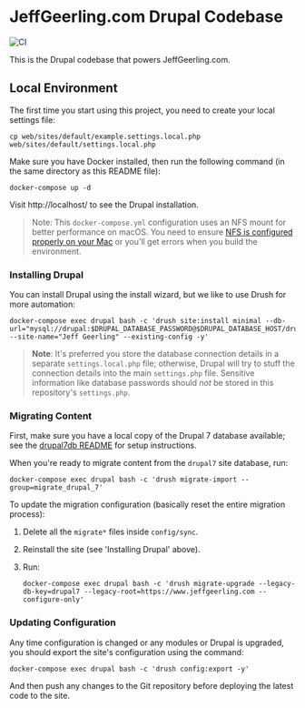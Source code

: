 # JeffGeerling.com Drupal Codebase

![CI](https://github.com/geerlingguy/jeffgeerling-com/workflows/CI/badge.svg?branch=master&event=push)

This is the Drupal codebase that powers JeffGeerling.com.

## Local Environment

The first time you start using this project, you need to create your local settings file:

    cp web/sites/default/example.settings.local.php web/sites/default/settings.local.php

Make sure you have Docker installed, then run the following command (in the same directory as this README file):

    docker-compose up -d

Visit http://localhost/ to see the Drupal installation.

> Note: This `docker-compose.yml` configuration uses an NFS mount for better performance on macOS. You need to ensure [NFS is configured properly on your Mac](https://github.com/geerlingguy/jeffgeerling-com/issues/22#issuecomment-597891217) or you'll get errors when you build the environment.

### Installing Drupal

You can install Drupal using the install wizard, but we like to use Drush for more automation:

    docker-compose exec drupal bash -c 'drush site:install minimal --db-url="mysql://drupal:$DRUPAL_DATABASE_PASSWORD@$DRUPAL_DATABASE_HOST/drupal" --site-name="Jeff Geerling" --existing-config -y'

> **Note**: It's preferred you store the database connection details in a separate `settings.local.php` file; otherwise, Drupal will try to stuff the connection details into the main `settings.php` file. Sensitive information like database passwords should _not_ be stored in this repository's `settings.php`.

### Migrating Content

First, make sure you have a local copy of the Drupal 7 database available; see the [drupal7db README](drupal7db/README.md) for setup instructions.

When you're ready to migrate content from the `drupal7` site database, run:

    docker-compose exec drupal bash -c 'drush migrate-import --group=migrate_drupal_7'

To update the migration configuration (basically reset the entire migration process):

  1. Delete all the `migrate*` files inside `config/sync`.
  2. Reinstall the site (see 'Installing Drupal' above).
  3. Run:

     ```
     docker-compose exec drupal bash -c 'drush migrate-upgrade --legacy-db-key=drupal7 --legacy-root=https://www.jeffgeerling.com --configure-only'
     ```

### Updating Configuration

Any time configuration is changed or any modules or Drupal is upgraded, you should export the site's configuration using the command:

    docker-compose exec drupal bash -c 'drush config:export -y'

And then push any changes to the Git repository before deploying the latest code to the site.

